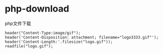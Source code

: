 # php-download
php文件下载


	header("Content-Type:image/gif");
	header('Content-Disposition: attachment; filename="logo3333.gif"');
	header('Content-Length:'.filesize("logo.gif"));
	readfile("logo.gif");
